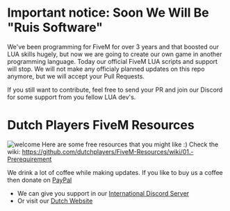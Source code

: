 # Important notice: Soon We Will Be "Ruis Software"
We've been programming for FiveM for over 3 years and that boosted our LUA skills hugely, but now we are going to create our own game in another programming language. 
Today our official FiveM LUA scripts and support will stop. We will not make any officialy planned updates on this repo anymore, but we will accept your Pull Requests. 

If you still want to contribute, feel free to send your PR and join our Discord for some support from you fellow LUA dev's.

# Dutch Players FiveM Resources
![welcome](https://www.gemeentenieuwstad.nl/wp-content/uploads/2020/10/welcome.png)
Here are some free resources that you might like :)
Check the wiki: https://github.com/dutchplayers/FiveM-Resources/wiki/01.-Prerequirement

We drink a lot of coffee while making updates. If you like to buy us a coffee then donate on [PayPal](https://www.paypal.com/paypalme/dutchplayers)
- We can give you support in our [International Discord Server](https://www.dutch-players.nl/joindiscord)
- Or visit our [Dutch Website](https://www.dutch-players.nl/)
